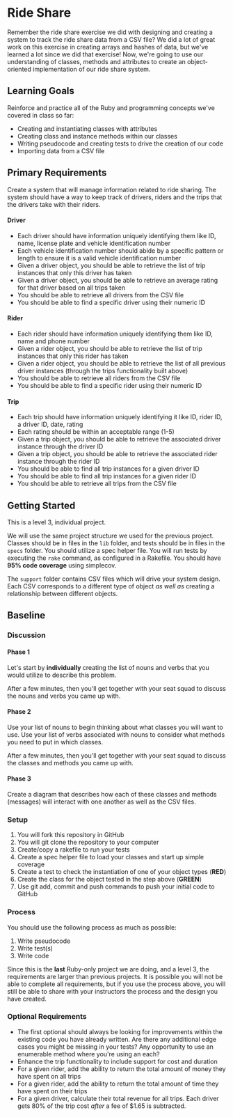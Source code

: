 # Ride Share
Remember the ride share exercise we did with designing and creating a system to track the ride share data from a CSV file? We did a lot of great work on this exercise in creating arrays and hashes of data, but we've learned a lot since we did that exercise! Now, we're going to use our understanding of classes, methods and attributes to create an object-oriented implementation of our ride share system.

## Learning Goals
Reinforce and practice all of the Ruby and programming concepts we've covered in class so far:
- Creating and instantiating classes with attributes
- Creating class and instance methods within our classes
- Writing pseudocode and creating tests to drive the creation of our code
- Importing data from a CSV file

## Primary Requirements
Create a system that will manage information related to ride sharing. The system should have a way to keep track of drivers, riders and the trips that the drivers take with their riders.


#### Driver
- Each driver should have information uniquely identifying them like ID, name, license plate and vehicle identification number
- Each vehicle identification number should abide by a specific pattern or length to ensure it is a valid vehicle identification number
- Given a driver object, you should be able to retrieve the list of trip instances that only this driver has taken
- Given a driver object, you should be able to retrieve an average rating for that driver based on all trips taken
- You should be able to retrieve all drivers from the CSV file
- You should be able to find a specific driver using their numeric ID

#### Rider
- Each rider should have information uniquely identifying them like ID, name and phone number
- Given a rider object, you should be able to retrieve the list of trip instances that only this rider has taken
- Given a rider object, you should be able to retrieve the list of all previous driver instances (through the trips functionality built above)
- You should be able to retrieve all riders from the CSV file
- You should be able to find a specific rider using their numeric ID

#### Trip
- Each trip should have information uniquely identifying it like ID, rider ID, a driver ID, date, rating
- Each rating should be within an acceptable range (1-5)
- Given a trip object, you should be able to retrieve the associated driver instance through the driver ID
- Given a trip object, you should be able to retrieve the associated rider instance through the rider ID
- You should be able to find all trip instances for a given driver ID
- You should be able to find all trip instances for a given rider ID
- You should be able to retrieve all trips from the CSV file

## Getting Started
This is a level 3, individual project.

We will use the same project structure we used for the previous project. Classes should be in files in the `lib` folder, and tests should be in files in the `specs` folder. You should utilize a spec helper file. You will run tests by executing the `rake` command, as configured in a Rakefile. You should have **95% code coverage** using simplecov.

The `support` folder contains CSV files which will drive your system design. Each CSV corresponds to a different type of object _as well as_ creating a relationship between different objects.

## Baseline
### Discussion
#### Phase 1
Let's start by **individually** creating the list of nouns and verbs that you would utilize to describe this problem.

After a few minutes, then you'll get together with your seat squad to discuss the nouns and verbs you came up with.

#### Phase 2
Use your list of nouns to begin thinking about what classes you will want to use. Use your list of verbs associated with nouns to consider what methods you need to put in which classes.

After a few minutes, then you'll get together with your seat squad to discuss the classes and methods you came up with.

#### Phase 3
Create a diagram that describes how each of these classes and methods (messages) will interact with one another as well as the CSV files.

### Setup
1. You will fork this repository in GitHub
1. You will git clone the repository to your computer
1. Create/copy a rakefile to run your tests
1. Create a spec helper file to load your classes and start up simple coverage
1. Create a test to check the instantiation of one of your object types (**RED**)
1. Create the class for the object tested in the step above (**GREEN**)
1. Use git add, commit and push commands to push your initial code to GitHub

### Process
You should use the following process as much as possible:
1. Write pseudocode  
1. Write test(s)  
1. Write code  

Since this is the **last** Ruby-only project we are doing, and a level 3, the requirements are larger than previous projects. It is possible you will not be able to complete all requirements, but if you use the process above, you will still be able to share with your instructors the process and the design you have created.

### Optional Requirements
- The first optional should always be looking for improvements within the existing code you have already written. Are there any additional edge cases you might be missing in your tests? Any opportunity to use an enumerable method where you're using an each?
- Enhance the trip functionality to include support for cost and duration
- For a given rider, add the ability to return the total amount of money they have spent on all trips
- For a given rider, add the ability to return the total amount of time they have spent on their trips
- For a given driver, calculate their total revenue for all trips. Each driver gets 80% of the trip cost _after_ a fee of $1.65 is subtracted.
